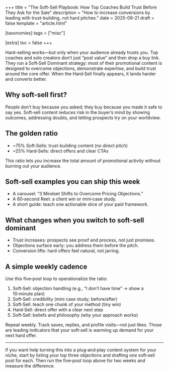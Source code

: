 +++
title = "The Soft-Sell Playbook: How Top Coaches Build Trust Before They Ask for the Sale"
description = "How to increase conversions by leading with trust-building, not hard pitches."
date = 2025-09-21
draft = false
template = "article.html"

[taxonomies]
tags = ["misc"]

[extra]
toc = false
+++

Hard-selling works—but only when your audience already trusts you. Top coaches and solo creators don’t just “post value” and then drop a buy link. They run a Soft‑Sell Dominant strategy: most of their promotional content is designed to overcome objections, demonstrate expertise, and build trust around the core offer. When the Hard‑Sell finally appears, it lands harder and converts better.

<!-- more -->

## Why soft-sell first?

People don’t buy because you asked; they buy because you made it safe to say yes. Soft‑sell content reduces risk in the buyer’s mind by showing outcomes, addressing doubts, and letting prospects try on your worldview.

## The golden ratio

- ~75% Soft‑Sells: trust-building content (no direct pitch)
- ~25% Hard‑Sells: direct offers and clear CTAs

This ratio lets you increase the total amount of promotional activity without burning out your audience.

## Soft-sell examples you can ship this week

- A carousel: “3 Mindset Shifts to Overcome Pricing Objections.”
- A 60‑second Reel: a client win or mini‑case study.
- A short guide: teach one actionable slice of your paid framework.

## What changes when you switch to soft-sell dominant

- Trust increases: prospects see proof and process, not just promises.
- Objections surface early: you address them before the pitch.
- Conversion lifts: hard offers feel natural, not jarring.

## A simple weekly cadence

Use this five‑post loop to operationalize the ratio:

1. Soft‑Sell: objection handling (e.g., “I don’t have time” → show a 10‑minute plan)
2. Soft‑Sell: credibility (mini case study; before/after)
3. Soft‑Sell: teach one chunk of your method (tiny win)
4. Hard‑Sell: direct offer with a clear next step
5. Soft‑Sell: beliefs and philosophy (why your approach works)

Repeat weekly. Track saves, replies, and profile visits—not just likes. Those are leading indicators that your soft‑sell is warming up demand for your next hard offer.

---

If you want help turning this into a plug‑and‑play content system for your niche, start by listing your top three objections and drafting one soft‑sell post for each. Then run the five‑post loop above for two weeks and measure the difference.


